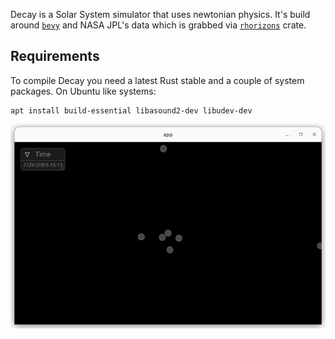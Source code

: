 Decay is a Solar System simulator that uses newtonian physics. It's build around
[`bevy`](https://bevyengine.org/) and NASA JPL's data which is grabbed via
[`rhorizons`](https://crates.io/crates/rhorizons) crate.

Requirements
------------
To compile Decay you need a latest Rust stable and a couple of system packages.
On Ubuntu like systems:

    apt install build-essential libasound2-dev libudev-dev


![](screenshots/2022-10-12.png)
